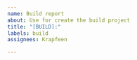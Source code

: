 ```yaml
---
name: Build report
about: Use for create the build project
title: "[BUILD]:"
labels: build
assignees: Krapfeen

---
```



